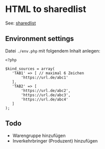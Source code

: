 # HTML to sharedlist

See: [sharedlist](https://github.com/foodcoops/sharedlists)

## Environment settings

Datei `./env.php` mit folgendem Inhalt anlegen:

```
<?php

$kind_sources = array(
   'TAB1' => [ // maximal 6 Zeichen
       'https://url.de/abc1'
   ],
   'TAB2' => [
       'https://url.de/abc2',
       'https://url.de/abc3',
       'https://url.de/abc4'
   ]
);
```

## Todo

- Warengruppe hinzufügen
- Inverkehrbringer (Produzent) hinzufügen
